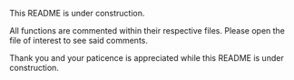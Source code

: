 This README is under construction.

All functions are commented within their respective files.
Please open the file of interest to see said comments.

Thank you and your paticence is appreciated while
this README is under construction. 